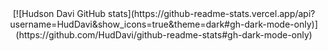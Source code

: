 <div align="center">
    [![Hudson Davi GitHub stats](https://github-readme-stats.vercel.app/api?username=HudDavi&show_icons=true&theme=dark#gh-dark-mode-only)](https://github.com/HudDavi/github-readme-stats#gh-dark-mode-only)
</div>
